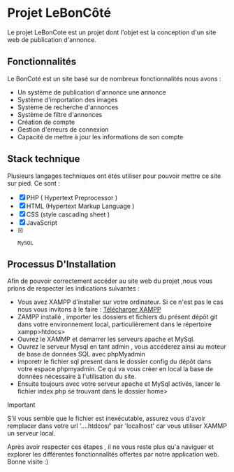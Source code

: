 
# Projet LeBonCôté

Le projet LeBonCote est un projet dont l'objet est la conception d'un site web de publication d'annonce.

## Fonctionnalités

Le BonCoté est un site basé sur de nombreux fonctionnalités 
nous avons  : 
* Un système de publication d'annonce une annonce  
* Système d'importation des images
* Système de recherche d'annonces
* Système de filtre d'annonces
* Création de compte
* Gestion d'erreurs de connexion
* Capacité de mettre à jour les informations de son compte 

## Stack technique

Plusieurs langages techniques ont étés utiliser pour pouvoir mettre ce site sur pied.
Ce sont :

- [x]  PHP ( Hypertext Preprocessor )   
- [x] HTML (Hypertext Markup Language )
- [x]  CSS (style cascading sheet )
 - [x]   JavaScript
 - [x]     MySQL

## Processus D'Installation


Afin de pouvoir correctement accéder au site web du projet ,nous vous prions de respecter les indications suivantes :  

+ Vous avez XAMPP d'installer sur votre ordinateur. Si ce n'est pas le cas nous vous 
    invitons à le faire : [Télécharger XAMPP](https://www.apachefriends.org/fr/download.html) 
+ ZAMPP installé , importer les dossiers et fichiers du présent dépôt git dans votre environnement local, particulièrement dans le répertoire xampp>htdocs> 
+  Ouvrez le XAMMP et démarrer les serveurs apache 
  et MySql.
  + Ouvrez le serveur Mysql en tant admin , vous accéderez ainsi au moteur de base de données SQL avec phpMyadmin  
   +  imporetr le fichier sql present dans le dossier config du dépôt  dans votre espace phpmyadmin. Ce qui va vous créer en local
  la base de données nécessaire à l'utilisation du site.
+ Ensuite toujours avec votre serveur apache et MySql activés,  lancer le fichier index.php se trouvant dans le dossier home>

>[!IMPORTANT]  
 S'il vous semble que le fichier est inexécutable, assurez vous d'avoir remplacer dans votre url  '....htdcos/' par 'localhost' car vous utiliser XAMMP un serveur local.
  
Après avoir respecter ces étapes , il ne vous reste plus qu'a naviguer et explorer les différentes fonctionnalités offertes par notre application web.
Bonne visite :)  


      
